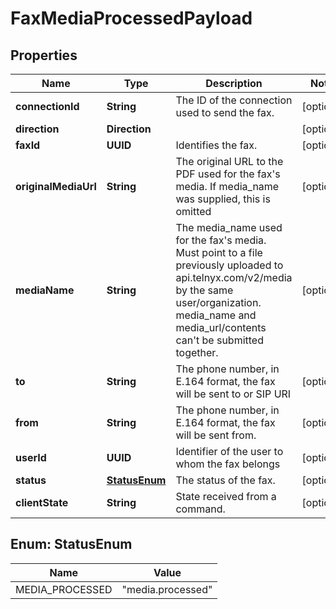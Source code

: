 

# FaxMediaProcessedPayload


## Properties

| Name | Type | Description | Notes |
|------------ | ------------- | ------------- | -------------|
|**connectionId** | **String** | The ID of the connection used to send the fax. |  [optional] |
|**direction** | **Direction** |  |  [optional] |
|**faxId** | **UUID** | Identifies the fax. |  [optional] |
|**originalMediaUrl** | **String** | The original URL to the PDF used for the fax&#39;s media. If media_name was supplied, this is omitted |  [optional] |
|**mediaName** | **String** | The media_name used for the fax&#39;s media. Must point to a file previously uploaded to api.telnyx.com/v2/media by the same user/organization. media_name and media_url/contents can&#39;t be submitted together. |  [optional] |
|**to** | **String** | The phone number, in E.164 format, the fax will be sent to or SIP URI |  [optional] |
|**from** | **String** | The phone number, in E.164 format, the fax will be sent from. |  [optional] |
|**userId** | **UUID** | Identifier of the user to whom the fax belongs |  [optional] |
|**status** | [**StatusEnum**](#StatusEnum) | The status of the fax. |  [optional] |
|**clientState** | **String** | State received from a command. |  [optional] |



## Enum: StatusEnum

| Name | Value |
|---- | -----|
| MEDIA_PROCESSED | &quot;media.processed&quot; |



